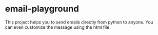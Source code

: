 # email-playground

This project helps you to send emails directly from python to anyone.
You can even customize the message using the html file.
